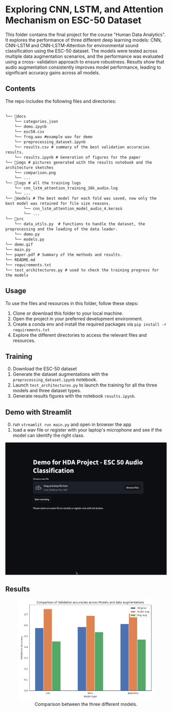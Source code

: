 # Exploring CNN, LSTM, and Attention Mechanism on ESC-50 Dataset

This folder contains the final project for the course "Human Data Analytics". 
It explores the performance of three different deep learning models: CNN, CNN-LSTM and CNN-LSTM-Attention for environmental sound classification using the ESC-50 dataset.
The models were tested across multiple data augmentation scenarios, and the performance was evaluated using a cross-
validation approach to ensure robustness. Results show that audio augmentation consistently improves
model performance, leading to significant accuracy gains across all models.

## Contents

The repo includes the following files and directories:

```

└── 📁docs
    └── categories.json
    └── demo.ipynb
    └── esc50.csv
    └── frog.wav #example wav for demo
    └── preprocessing_dataset.ipynb
    └── results.csv # summary of the best validation accuracies results. 
    └── results.ipynb # Generation of figures for the paper
└── 📁imgs # pictures generated with the results notebook and the architecture sketches
    └── comparison.png
    └── ...
└── 📁logs # all the training logs
    └── cnn_lstm_attention_training_16k_audio.log
    └── ...
└── 📁models # The best model for each fold was saved, now only the best model was retained for file size reasons.
        └── cnn_lstm_attention_model_audio_4.kerasù
        └── ...
└── 📁src
    └── data_utils.py  # functions to handle the dataset, the preprocessing and the loading of the data loader.
    └── demo.py
    └── models.py
└── demo.gif
└── main.py
└── paper.pdf # Summary of the methods and results.
└── README.md
└── requirements.txt
└── test_architectures.py # used to check the training progress for the models

```


## Usage

To use the files and resources in this folder, follow these steps:

1. Clone or download this folder to your local machine.
2. Open the project in your preferred development environment.
3. Create a conda env and install the required packages via `pip install -r requirements.txt` 
3. Explore the different directories to access the relevant files and resources.

## Training

0. Download the ESC-50 dataset 
1. Generate the dataset augmentations with the `preprocessing_dataset.ipynb` notebook.
2. Launch `test_architectures.py` to launch the training for all the three models and three dataset types.
3. Generate results figures with the notebook `results.ipynb`.

## Demo with Streamlit

0. run `streamlit run main.py` and open in browser the app
1. load a wav file or register with your laptop's microphone and see if the model can identify the right class.

![](demo.gif)


## Results

<center>
    <figure>
        <img src="imgs/comparison.png" alt="Comparison Image">
        <figcaption> Comparison between the three different models.  </figcaption>
    </figure>
</center>


